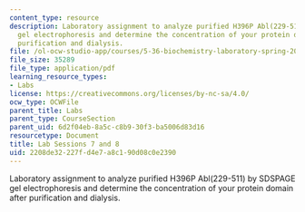 ```yaml
---
content_type: resource
description: Laboratory assignment to analyze purified H396P Abl(229-511) by SDSPAGE
  gel electrophoresis and determine the concentration of your protein domain after
  purification and dialysis.
file: /ol-ocw-studio-app/courses/5-36-biochemistry-laboratory-spring-2009/2208de32227fd4e7a8c190d08c0e2390_ses7_8.pdf
file_size: 35289
file_type: application/pdf
learning_resource_types:
- Labs
license: https://creativecommons.org/licenses/by-nc-sa/4.0/
ocw_type: OCWFile
parent_title: Labs
parent_type: CourseSection
parent_uid: 6d2f04eb-8a5c-c8b9-30f3-ba5006d83d16
resourcetype: Document
title: Lab Sessions 7 and 8
uid: 2208de32-227f-d4e7-a8c1-90d08c0e2390
---
```

Laboratory assignment to analyze purified H396P Abl(229-511) by SDSPAGE gel electrophoresis and determine the concentration of your protein domain after purification and dialysis.